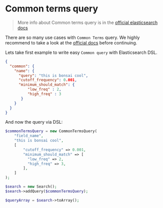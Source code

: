 # Common terms query

> More info about Common terms query is in the [official elasticsearch docs][1]

There are so many use cases with `Common Terms` query. We highly recommend to take a look at the [official docs][1] before continuing.

Lets take first example to write easy `Common query` with Elasticsearch DSL.

```JSON
{
  "common": {
    "name": {
      "query": "this is bonsai cool",
      "cutoff_frequency": 0.001,
      "minimum_should_match": {
          "low_freq" : 2,
          "high_freq" : 3
       }
    }
  }
}
```

And now the query via DSL:

```php
$commonTermsQuery = new CommonTermsQuery(
    "field_name",
    "this is bonsai cool",
    [
        "cutoff_frequency" => 0.001,
        "minimum_should_match" => [
          "low_freq" => 2,
          "high_freq" => 3,
        ],
    ]
);

$search = new Search();
$search->addQuery($commonTermsQuery);

$queryArray = $search->toArray();
```


[1]: https://www.elastic.co/guide/en/elasticsearch/reference/current/query-dsl-common-terms-query.html
